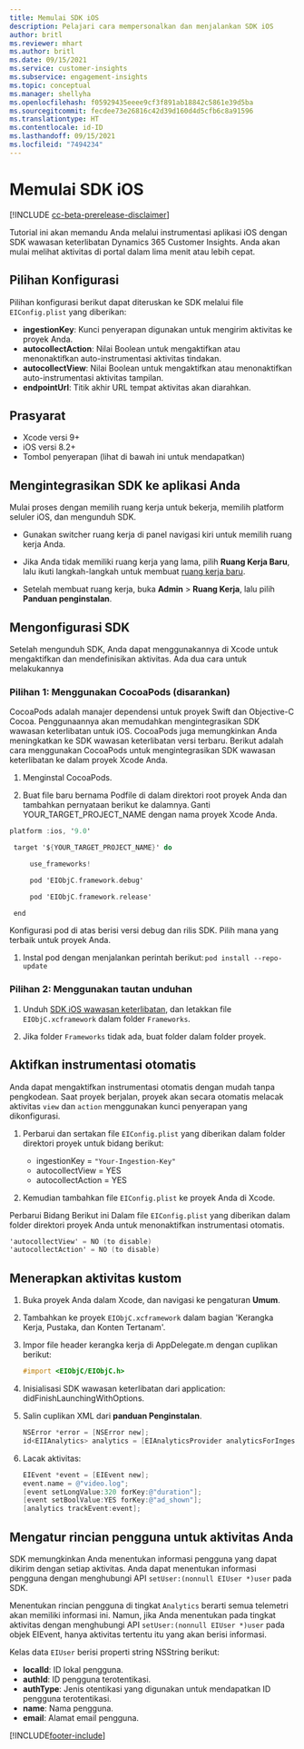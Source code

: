 ```yaml
---
title: Memulai SDK iOS
description: Pelajari cara mempersonalkan dan menjalankan SDK iOS
author: britl
ms.reviewer: mhart
ms.author: britl
ms.date: 09/15/2021
ms.service: customer-insights
ms.subservice: engagement-insights
ms.topic: conceptual
ms.manager: shellyha
ms.openlocfilehash: f05929435eeee9cf3f891ab18842c5861e39d5ba
ms.sourcegitcommit: fecdee73e26816c42d39d160d4d5cfb6c8a91596
ms.translationtype: HT
ms.contentlocale: id-ID
ms.lasthandoff: 09/15/2021
ms.locfileid: "7494234"
---
```

# <a name="get-started-with-the-ios-sdk"></a>Memulai SDK iOS

[!INCLUDE [cc-beta-prerelease-disclaimer](includes/cc-beta-prerelease-disclaimer.md)]

Tutorial ini akan memandu Anda melalui instrumentasi aplikasi iOS dengan SDK wawasan keterlibatan Dynamics 365 Customer Insights. Anda akan mulai melihat aktivitas di portal dalam lima menit atau lebih cepat.

## <a name="configuration-options"></a>Pilihan Konfigurasi

Pilihan konfigurasi berikut dapat diteruskan ke SDK melalui file `EIConfig.plist` yang diberikan:

- **ingestionKey**: Kunci penyerapan digunakan untuk mengirim aktivitas ke proyek Anda.
- **autocollectAction**: Nilai Boolean untuk mengaktifkan atau menonaktifkan auto-instrumentasi aktivitas tindakan.
- **autocollectView**: Nilai Boolean untuk mengaktifkan atau menonaktifkan auto-instrumentasi aktivitas tampilan.
- **endpointUrl**: Titik akhir URL tempat aktivitas akan diarahkan.

## <a name="prerequisites"></a>Prasyarat

- Xcode versi 9+
- iOS versi 8.2+
- Tombol penyerapan (lihat di bawah ini untuk mendapatkan)

## <a name="integrate-the-sdk-into-your-application"></a>Mengintegrasikan SDK ke aplikasi Anda

Mulai proses dengan memilih ruang kerja untuk bekerja, memilih platform seluler iOS, dan mengunduh SDK.

- Gunakan switcher ruang kerja di panel navigasi kiri untuk memilih ruang kerja Anda.

- Jika Anda tidak memiliki ruang kerja yang lama, pilih  **Ruang Kerja Baru**, lalu ikuti langkah-langkah untuk membuat [ruang kerja baru](create-workspace.md).

- Setelah membuat ruang kerja, buka **Admin** > **Ruang Kerja**, lalu pilih **Panduan penginstalan**.

## <a name="configure-the-sdk"></a>Mengonfigurasi SDK

Setelah mengunduh SDK, Anda dapat menggunakannya di Xcode untuk mengaktifkan dan mendefinisikan aktivitas. Ada dua cara untuk melakukannya

### <a name="option-1-using-cocoapods-recommended"></a>Pilihan 1: Menggunakan CocoaPods (disarankan)
CocoaPods adalah manajer dependensi untuk proyek Swift dan Objective-C Cocoa. Penggunaannya akan memudahkan mengintegrasikan SDK wawasan keterlibatan untuk iOS. CocoaPods juga memungkinkan Anda meningkatkan ke SDK wawasan keterlibatan versi terbaru. Berikut adalah cara menggunakan CocoaPods untuk mengintegrasikan SDK wawasan keterlibatan ke dalam proyek Xcode Anda. 

1. Menginstal CocoaPods. 

1. Buat file baru bernama Podfile di dalam direktori root proyek Anda dan tambahkan pernyataan berikut ke dalamnya. Ganti YOUR_TARGET_PROJECT_NAME dengan nama proyek Xcode Anda. 
```objectivec
platform :ios, '9.0'  

 target '${YOUR_TARGET_PROJECT_NAME}' do 

     use_frameworks!   

     pod 'EIObjC.framework.debug' 

     pod 'EIObjC.framework.release' 

 end 
```
Konfigurasi pod di atas berisi versi debug dan rilis SDK. Pilih mana yang terbaik untuk proyek Anda.

1. Instal pod dengan menjalankan perintah berikut: `pod install --repo-update `

### <a name="option-2-using-download-link"></a>Pilihan 2: Menggunakan tautan unduhan

1. Unduh [SDK iOS wawasan keterlibatan](https://download.pi.dynamics.com/sdk/EI-SDKs/ei-ios-sdk.zip), dan letakkan file `EIObjC.xcframework` dalam folder `Frameworks`.

1. Jika folder `Frameworks` tidak ada, buat folder dalam folder proyek.

## <a name="enable-auto-instrumentation"></a>Aktifkan instrumentasi otomatis
 
Anda dapat mengaktifkan instrumentasi otomatis dengan mudah tanpa pengkodean. Saat proyek berjalan, proyek akan secara otomatis melacak aktivitas `view` dan `action` menggunakan kunci penyerapan yang dikonfigurasi. 

1. Perbarui dan sertakan file `EIConfig.plist` yang diberikan dalam folder direktori proyek untuk bidang berikut:
    - ingestionKey = `"Your-Ingestion-Key"`
    - autocollectView = YES
    - autocollectAction = YES

2. Kemudian tambahkan file `EIConfig.plist` ke proyek Anda di Xcode. 



Perbarui Bidang Berikut ini Dalam file `EIConfig.plist` yang diberikan dalam folder direktori proyek Anda untuk menonaktifkan instrumentasi otomatis. 

```objectivec
'autocollectView' = NO (to disable)
'autocollectAction' = NO (to disable)
```


## <a name="implement-custom-events"></a>Menerapkan aktivitas kustom

1. Buka proyek Anda dalam Xcode, dan navigasi ke pengaturan **Umum**. 
1. Tambahkan ke proyek `EIObjC.xcframework` dalam bagian 'Kerangka Kerja, Pustaka, dan Konten Tertanam'.

1. Impor file header kerangka kerja di AppDelegate.m dengan cuplikan berikut:

    ```objectivec
    #import <EIObjC/EIObjC.h>
    ```

1. Inisialisasi SDK wawasan keterlibatan dari application: didFinishLaunchingWithOptions.
1. Salin cuplikan XML dari **panduan Penginstalan**.

    ```objectivec
    NSError *error = [NSError new];
    id<EIIAnalytics> analytics = [EIAnalyticsProvider analyticsForIngestionKey:nil error:&error];
    ```

1. Lacak aktivitas:

    ```objectivec
    EIEvent *event = [EIEvent new];
    event.name = @"video.log";
    [event setLongValue:320 forKey:@"duration"];
    [event setBoolValue:YES forKey:@"ad_shown"];
    [analytics trackEvent:event];
    ```

## <a name="set-user-details-for-your-event"></a>Mengatur rincian pengguna untuk aktivitas Anda

SDK memungkinkan Anda menentukan informasi pengguna yang dapat dikirim dengan setiap aktivitas. Anda dapat menentukan informasi pengguna dengan menghubungi API `setUser:(nonnull EIUser *)user` pada SDK.

Menentukan rincian pengguna di tingkat `Analytics` berarti semua telemetri akan memiliki informasi ini. Namun, jika Anda menentukan pada tingkat aktivitas dengan menghubungi API `setUser:(nonnull EIUser *)user` pada objek EIEvent, hanya aktivitas tertentu itu yang akan berisi informasi.

Kelas data `EIUser` berisi properti string NSString berikut:

- **localId**: ID lokal pengguna.
- **authId**: ID pengguna terotentikasi.
- **authType**: Jenis otentikasi yang digunakan untuk mendapatkan ID pengguna terotentikasi.
- **name**: Nama pengguna.
- **email**: Alamat email pengguna.


[!INCLUDE[footer-include](../includes/footer-banner.md)]

